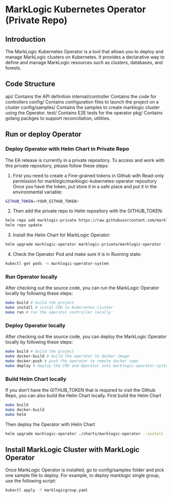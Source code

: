 # MarkLogic Kubernetes Operator (Private Repo)

## Introduction

The MarkLogic Kubernetes Operator is a tool that allows you to deploy and manage MarkLogic clusters on Kubernetes. It provides a declarative way to define and manage MarkLogic resources such as clusters, databases, and forests.

## Code Structure
api/ Contains the API definition
internal/controller Contains the code for controllers
config/ Contains configuration files to launch the project on a cluster
config/samples/ Contains the samples to create marklogic cluster using the Operator.
test/ Contains E2E tests for the operator
pkg/ Contains golang packges to support reconciliation, utilities.

## Run or deploy Operator

### Deploy Operator with Helm Chart in Private Repo
The EA release is currently in a private repository. To access and work with this private repository, please follow these steps:
1. First you need to create a Fine-grained tokens in Github with Read-only permission for marklogic/marklogic-kubernetes-operator repository
   Once you have the token, put store it in a safe place and put it in the environmental variable:
```sh
GITHUB_TOKEN=<YOUR_GITHUB_TOKEN>
```
2. Then add the private repo to Helm repository with the GITHUB_TOKEN: 
```sh
helm repo add marklogic-private https://raw.githubusercontent.com/marklogic/marklogic-kubernetes-operator/gh-pages/ --username <YOUR_USERNAME> --password $GITHUB_TOKEN
helm repo update
```
3. Install the Helm Chart for MarkLogic Operator: 
```sh
helm upgrade marklogic-operator marklogic-private/marklogic-operator --version=1.0.0-ea1 --install --namespace marklogic-operator-system --create-namespace
```
4. Check the Operator Pod and make sure it is in Running state:
```sh
kubectl get pods -n marklogic-operator-system 
```

### Run Operator locally
After checking out the source code, you can run the MarkLogic Operator locally by following these steps:
```sh
make build # build the project
make install # instal CRD to Kubernetes cluster
make run # run the operator controller locally
```

### Deploy Operator locally
After checking out the source code, you can deploy the MarkLogic Operator locally by following these steps:
```sh
make build # build the project
make docker-build # build the operator to docker image
make docker-push # push the operator to remote docker repo
make deploy # deploy the CRD and Operator into marklogic-operator-system namespace
```

### Build Helm Chart locally
If you don't have the GITHUB_TOKEN that is required to visit the Github Repo, you can also build the Helm Chart locally.
First build the Helm Chart
```sh
make build
make docker-build
make helm
```
Then deploy the Operator with Helm Chart
```sh
helm upgrade marklogic-operator ./charts/marklogic-operator --install --namespace marklogic-operator-system --create-namespace
```

## Install MarkLogic Cluster with MarkLogic Operator
Once MarkLogic Operator is installed, go to config/samples folder and pick one sample file to deploy. For example, to deploy marklogic single group, use the following script: 
```sh
kubectl apply -f marklogicgroup.yaml
```